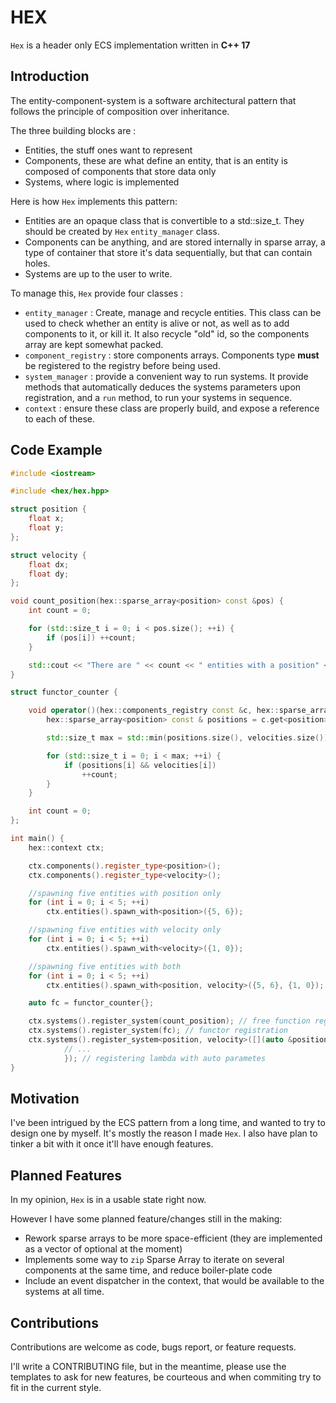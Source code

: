# HEX
`Hex` is a header only ECS implementation written in **C++ 17**

## Introduction
The entity-component-system is a software architectural pattern that follows the principle of composition over inheritance.

The three building blocks are :
- Entities, the stuff ones want to represent
- Components, these are what define an entity, that is an entity is composed of components that store data only
- Systems, where logic is implemented

Here is how `Hex` implements this pattern:
- Entities are an opaque class that is convertible to a std::size_t. They should be created by `Hex` `entity_manager` class.
- Components can be anything, and are stored internally in sparse array, a type of container that store it's data sequentially, but that can contain holes.
- Systems are up to the user to write.

To manage this, `Hex` provide four classes :
- `entity_manager` : Create, manage and recycle entities. This class can be used to check whether an entity is alive or not, as well as to add components to it, or kill it. It also recycle "old" id, so the components array are kept somewhat packed.
- `component_registry` : store components arrays. Components type **must** be registered to the registry before being used.
- `system_manager` : provide a convenient way to run systems. It provide methods that automatically deduces the systems parameters upon registration, and a `run` method, to run your systems in sequence.
- `context` : ensure these class are properly build, and expose a reference to each of these.

## Code Example
```cpp
#include <iostream>

#include <hex/hex.hpp>

struct position {
    float x;
    float y;
};

struct velocity {
    float dx;
    float dy;
};

void count_position(hex::sparse_array<position> const &pos) {
    int count = 0;

    for (std::size_t i = 0; i < pos.size(); ++i) {
        if (pos[i]) ++count;
    }

    std::cout << "There are " << count << " entities with a position" << std::endl;
}

struct functor_counter {

    void operator()(hex::components_registry const &c, hex::sparse_array<velocity> &velocities) {
        hex::sparse_array<position> const & positions = c.get<position>();

        std::size_t max = std::min(positions.size(), velocities.size());

        for (std::size_t i = 0; i < max; ++i) {
            if (positions[i] && velocities[i])
                ++count;
        }
    }

    int count = 0;
};

int main() {
    hex::context ctx;

    ctx.components().register_type<position>();
    ctx.components().register_type<velocity>();

    //spawning five entities with position only
    for (int i = 0; i < 5; ++i)
        ctx.entities().spawn_with<position>({5, 6});

    //spawning five entities with velocity only
    for (int i = 0; i < 5; ++i)
        ctx.entities().spawn_with<velocity>({1, 0});

    //spawning five entities with both
    for (int i = 0; i < 5; ++i)
        ctx.entities().spawn_with<position, velocity>({5, 6}, {1, 0});

    auto fc = functor_counter{};

    ctx.systems().register_system(count_position); // free function registration
    ctx.systems().register_system(fc); // functor registration
    ctx.systems().register_system<position, velocity>([](auto &positions, auto const &velocities){
            // ...
            }); // registering lambda with auto parametes
}
```

## Motivation
I've been intrigued by the ECS pattern from a long time, and wanted to try to design one by myself. It's mostly the reason I made `Hex`.
I also have plan to tinker a bit with it once it'll have enough features.

## Planned Features
In my opinion, `Hex` is in a usable state right now. 

However I have some planned feature/changes still in the making:
- Rework sparse arrays to be more space-efficient (they are implemented as a vector of optional at the moment)
- Implements some way to `zip` Sparse Array to iterate on several components at the same time, and reduce boiler-plate code
- Include an event dispatcher in the context, that would be available to the systems at all time.

## Contributions
Contributions are welcome as code, bugs report, or feature requests. 

I'll write a CONTRIBUTING file, but in the meantime, please use the templates to ask for new features, be courteous and when commiting try to fit in the current style.


